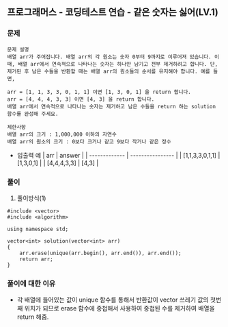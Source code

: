## 프로그래머스 - 코딩테스트 연습 - 같은 숫자는 싫어(LV.1)

### 문제

```
문제 설명
배열 arr가 주어집니다. 배열 arr의 각 원소는 숫자 0부터 9까지로 이루어져 있습니다. 이때, 배열 arr에서 연속적으로 나타나는 숫자는 하나만 남기고 전부 제거하려고 합니다. 단, 제거된 후 남은 수들을 반환할 때는 배열 arr의 원소들의 순서를 유지해야 합니다. 예를 들면,

arr = [1, 1, 3, 3, 0, 1, 1] 이면 [1, 3, 0, 1] 을 return 합니다.
arr = [4, 4, 4, 3, 3] 이면 [4, 3] 을 return 합니다.
배열 arr에서 연속적으로 나타나는 숫자는 제거하고 남은 수들을 return 하는 solution 함수를 완성해 주세요.

제한사항
배열 arr의 크기 : 1,000,000 이하의 자연수
배열 arr의 원소의 크기 : 0보다 크거나 같고 9보다 작거나 같은 정수

```

- 입출력 예
  | arr | answer |
  | ------------- | ---------------- |
  | [1,1,3,3,0,1,1] | [1,3,0,1] |
  | [4,4,4,3,3] | [4,3] |

### 풀이

1. 풀이방식(1)

```
#include <vector>
#include <algorithm>

using namespace std;

vector<int> solution(vector<int> arr)
{
    arr.erase(unique(arr.begin(), arr.end()), arr.end());
    return arr;
}
```

### 풀이에 대한 이유

- 각 배열에 들어있는 값이 unique 함수를 통해서 반환값이 vector 쓰레기 값의 첫번째 위치가 되므로 erase 함수에 중첩해서 사용하여 중첩된 수를 제거하여 배열을 return 해줌.
